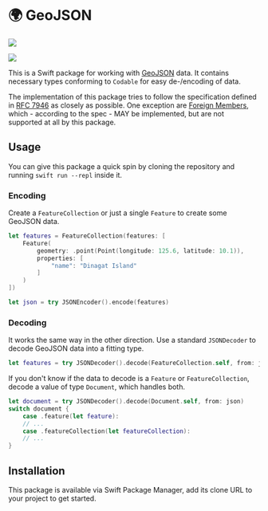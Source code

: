 # 🌍 GeoJSON

[![](https://img.shields.io/endpoint?url=https%3A%2F%2Fswiftpackageindex.com%2Fapi%2Fpackages%2Fkiliankoe%2FGeoJSON%2Fbadge%3Ftype%3Dswift-versions)](https://swiftpackageindex.com/kiliankoe/GeoJSON)

[![](https://img.shields.io/endpoint?url=https%3A%2F%2Fswiftpackageindex.com%2Fapi%2Fpackages%2Fkiliankoe%2FGeoJSON%2Fbadge%3Ftype%3Dplatforms)](https://swiftpackageindex.com/kiliankoe/GeoJSON)

This is a Swift package for working with [GeoJSON](https://geojson.org) data. It contains necessary types conforming to `Codable` for easy de-/encoding of data.

The implementation of this package tries to follow the specification defined in [RFC 7946](https://tools.ietf.org/html/rfc7946) as closely as possible. One exception are [Foreign Members](https://tools.ietf.org/html/rfc7946#section-6.1), which - according to the spec - MAY be implemented, but are not supported at all by this package.

## Usage

You can give this package a quick spin by cloning the repository and running `swift run --repl` inside it.

### Encoding

Create a `FeatureCollection` or just a single `Feature` to create some GeoJSON data. 

```swift
let features = FeatureCollection(features: [
    Feature(
        geometry: .point(Point(longitude: 125.6, latitude: 10.1)),
        properties: [
            "name": "Dinagat Island"
        ]
    )
])

let json = try JSONEncoder().encode(features)
```

### Decoding

It works the same way in the other direction. Use a standard `JSONDecoder` to decode GeoJSON data into a fitting type.

```swift
let features = try JSONDecoder().decode(FeatureCollection.self, from: json)
```

If you don't know if the data to decode is a `Feature` or `FeatureCollection`, decode a value of type `Document`, which handles both.

```swift
let document = try JSONDecoder().decode(Document.self, from: json)
switch document {
    case .feature(let feature):
    // ...
    case .featureCollection(let featureCollection):
    // ...
}
```

## Installation

This package is available via Swift Package Manager, add its clone URL to your project to get started.
